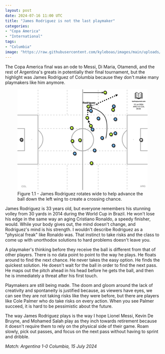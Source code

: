 ```yaml
---
layout: post
date: 2024-07-16 11:00 UTC
title: "James Rodriguez is not the last playmaker"
categories:
- "Copa America"
- "International"
tags:
- "Columbia"
image: "https://raw.githubusercontent.com/kyleboas/images/main/uploads/2024/07/16/Image-16Jul2024_02:14:55.png"
---
```


The Copa America final was an ode to Messi, Di Maria, Otamendi, and the rest of Argentina's greats in potentially their final tournament, but the highlight was James Rodriguez of Columbia because they don't make many playmakers like him anymore.

<!---more--->

<figure>
    <img src="https://raw.githubusercontent.com/kyleboas/images/main/uploads/2024/07/16/Image-16Jul2024_02:01:29.png">
    <figcaption>Figure 1.1 - James Rodriguez rotates wide to help advance the ball down the left wing to create a crossing chance. </figcaption>
</figure>

James Rodriguez is 33 years old, but everyone remembers his stunning volley from 30 yards in 2014 during the World Cup in Brazil. He won't lose his edge in the same way an aging Cristiano Ronaldo, a speedy finisher, would. While your body gives out, the mind doesn't change, and Rodriguez's mind is his strength. I wouldn't describe Rodriguez as a "physical freak" like Ronaldo was. That instinct to take risks and the class to come up with unorthodox solutions to hard problems doesn't leave you. 

A playmaker's thinking before they receive the ball is different from that of other players. There is no data point to point to the way he plays. He floats around to find the next chance. He never takes the easy option. He finds the quickest solution. He doesn't wait for the ball in order to find the next pass. He maps out the pitch ahead in his head before he gets the ball, and then he is immediately a threat after his first touch.

Playmakers are still being made. The doom and gloom around the lack of creativity and spontaneity is justified because, as viewers have eyes, we can see they are not taking risks like they were before, but there are players like Cole Palmer who do take risks on every action. When you see Palmer succeed, it is hard to be pessimistic about the future. 

The way James Rodriguez plays is the way I hope Lionel Messi, Kevin De Bruyne, and Mohamed Salah play as they inch towards retirement because it doesn't require them to rely on the physical side of their game. Roam slowly, pick out passes, and focus on the next pass without having to sprint and dribble.

*Match: Argentina 1-0 Columbia, 15 July 2024*
